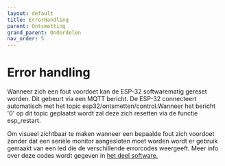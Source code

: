 ```yaml
---
layout: default
title: ErrorHandling
parent: Ontsmetting
grand_parent: Onderdelen
nav_order: 5
---
```


# Error handling

Wanneer zich een fout voordoet kan de ESP-32 softwarematig gereset worden. Dit gebeurt via een MQTT bericht. De ESP-32 connecteert automatisch met het topic esp32/ontsmetten/control.Wanneer het bericht '0' op dit topic geplaatst wordt zal deze zich resetten via de functie esp_restart.

Om visueel zichtbaar te maken wanneer een bepaalde fout zich voordoet zonder dat een seriële monitor aangesloten moet worden wordt er gebruik gemaakt van een led die de verschillende errorcodes weergeeft. Meer info over deze codes wordt gegeven in [het deel software.](software.md) 